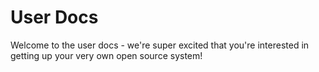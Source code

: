 # User Docs

Welcome to the user docs - we're super excited that you're interested in getting up your very own open source system!
